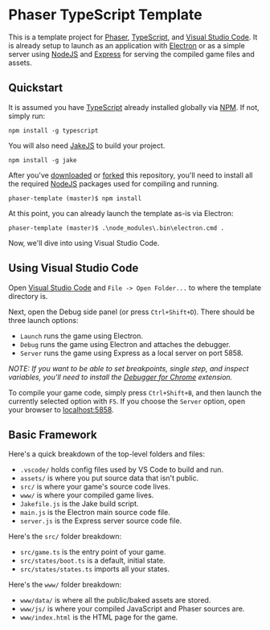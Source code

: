 # Phaser TypeScript Template

This is a template project for [Phaser](http://phaser.io/), [TypeScript](http://www.typescriptlang.org/), and [Visual Studio Code](http://code.visualstudio.com). It is already setup to launch as an application with [Electron](http://electron.atom.io/) or as a simple server using [NodeJS](https://nodejs.org) and [Express](http://expressjs.com/) for serving the compiled game files and assets.

## Quickstart

It is assumed you have [TypeScript](http://www.typescriptlang.org/) already installed globally via [NPM](https://www.npmjs.com/). If not, simply run:

```
npm install -g typescript
```

You will also need [JakeJS](http://jakejs.com/) to build your project.

```
npm install -g jake
```

After you've [downloaded](https://github.com/massung/phaser-template/archive/master.zip) or [forked](https://github.com/massung/phaser-template) this repository, you'll need to install all the required [NodeJS](https://nodejs.org) packages used for compiling and running.

```
phaser-template (master)$ npm install
```

At this point, you can already launch the template as-is via Electron:

```
phaser-template (master)$ .\node_modules\.bin\electron.cmd .
```

Now, we'll dive into using Visual Studio Code.

## Using Visual Studio Code

Open [Visual Studio Code](http://code.visualstudio.com) and `File -> Open Folder...` to where the template directory is. 

Next, open the Debug side panel (or press `Ctrl+Shift+D`). There should be three launch options:

* `Launch` runs the game using Electron.
* `Debug` runs the game using Electron and attaches the debugger.
* `Server` runs the game using Express as a local server on port 5858.

*NOTE: If you want to be able to set breakpoints, single step, and inspect variables, you'll need to install the [Debugger for Chrome](https://marketplace.visualstudio.com/items?itemName=msjsdiag.debugger-for-chrome) extension.*

To compile your game code, simply press `Ctrl+Shift+B`, and then launch the currently selected option with `F5`. If you choose the `Server` option, open your browser to [localhost:5858](http://localhost:5858/).

## Basic Framework

Here's a quick breakdown of the top-level folders and files:

* `.vscode/` holds config files used by VS Code to build and run.
* `assets/` is where you put source data that isn't public.
* `src/` is where your game's source code lives.
* `www/` is where your compiled game lives.
* `Jakefile.js` is the Jake build script.
* `main.js` is the Electron main source code file.
* `server.js` is the Express server source code file.

Here's the `src/` folder breakdown:

* `src/game.ts` is the entry point of your game.
* `src/states/boot.ts` is a default, initial state.
* `src/states/states.ts` imports all your states.

Here's the `www/` folder breakdown:

* `www/data/` is where all the public/baked assets are stored.
* `www/js/` is where your compiled JavaScript and Phaser sources are.
* `www/index.html` is the HTML page for the game.
